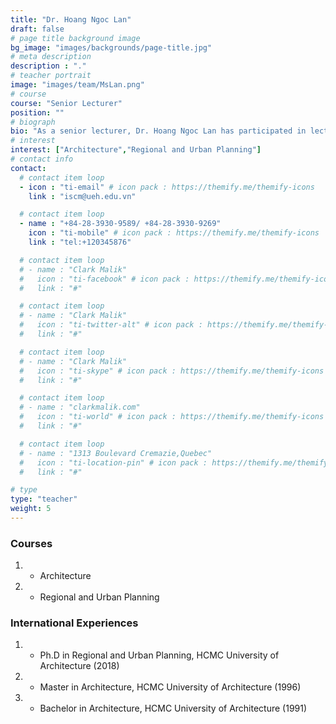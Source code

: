 ```yaml
---
title: "Dr. Hoang Ngoc Lan"
draft: false
# page title background image
bg_image: "images/backgrounds/page-title.jpg"
# meta description
description : "."
# teacher portrait
image: "images/team/MsLan.png"
# course
course: "Senior Lecturer"
position: ""
# biograph
bio: "As a senior lecturer, Dr. Hoang Ngoc Lan has participated in lectures and research at the Institute of Smart City and Management - College of Technology and Design, University of Economics Ho Chi Minh city. She spent more than 30 years in the education area, nurturing several generations of architecture, urban planning students. Additionally, she has been a part of the research team, has released meaningful studies about architectural design, urban planning, especially the orientation of areas in Ho Chi Minh City and Vietnam. Dr. Hoang Ngoc Lan graduated Doctor of Regional and Urban Planning in 2018. "
# interest
interest: ["Architecture","Regional and Urban Planning"]
# contact info
contact:
  # contact item loop
  - icon : "ti-email" # icon pack : https://themify.me/themify-icons
    link : "iscm@ueh.edu.vn"

  # contact item loop
  - name : "+84-28-3930-9589/ +84-28-3930-9269"
    icon : "ti-mobile" # icon pack : https://themify.me/themify-icons
    link : "tel:+120345876"

  # contact item loop
  # - name : "Clark Malik"
  #   icon : "ti-facebook" # icon pack : https://themify.me/themify-icons
  #   link : "#"

  # contact item loop
  # - name : "Clark Malik"
  #   icon : "ti-twitter-alt" # icon pack : https://themify.me/themify-icons
  #   link : "#"

  # contact item loop
  # - name : "Clark Malik"
  #   icon : "ti-skype" # icon pack : https://themify.me/themify-icons
  #   link : "#"

  # contact item loop
  # - name : "clarkmalik.com"
  #   icon : "ti-world" # icon pack : https://themify.me/themify-icons
  #   link : "#"

  # contact item loop
  # - name : "1313 Boulevard Cremazie,Quebec"
  #   icon : "ti-location-pin" # icon pack : https://themify.me/themify-icons
  #   link : "#"

# type
type: "teacher"
weight: 5
---
```


### Courses
1. * Architecture
1. * Regional and Urban Planning



### International Experiences
1. * Ph.D in Regional and Urban Planning, HCMC University of Architecture (2018)
1. * Master in Architecture, HCMC University of Architecture (1996)
1. * Bachelor in Architecture, HCMC University of Architecture (1991)